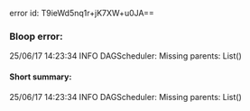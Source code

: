 error id: T9ieWd5nq1r+jK7XW+u0JA==
### Bloop error:

25/06/17 14:23:34 INFO DAGScheduler: Missing parents: List()
#### Short summary: 

25/06/17 14:23:34 INFO DAGScheduler: Missing parents: List()